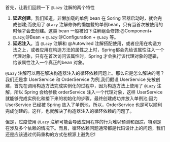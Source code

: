 首先，让我们回顾一下 `@Lazy` 注解的两个特性
1. **延迟创建**。我们知道，非懒加载的单例 bean 在 Soring 容器启动时，就会完成创建;而使用了 `@Lazy` 注解修饰的懒加载的单例bean，只有当首次被使用的时候才会去创建。这类 bean 一般被如下注解组合修饰:@Component+ `@Lazy`;@Bean + `@Lazy`:@Configuration + `@Lazy` 等。
2. **延迟注入**。当 `@Lazy` 注解和 @Autowired 注解搭配使用，或者应用在构造方法之上，或者应用在构造方法的属性之上时，Spring都会先给该属性注入一个代理对象，只有在首次访问该属性时，Spring 才会执行该代理对象的逻辑，给该属性注入一个真正的bean 对象。

`@Lazy` 注解可以用在解决构造器注入的循环依赖问题上。那么它是怎么解决的呢？
我们还是拿 UserService 和 OrderService 为例,我们假设 UserService 先被创建，首先在调用构造方法完成实例化的过程中，因为构造方法上使用了 `@Lazy` 注解，所以 Spring 会给参数 orderService 注入一个代理对象，这样 UserService 就能够完成实例化和接下来的初始化的步骤，最终创建成功并放入单例池;因为 UserService 已经被 Spring 放入了单例池，所以，OrderService 也是可以顺利完成创建的。这样，也就解决了构造器注入的循环依赖的问题了。

但是，过度使用 `@Lazy` 注解可能会导致应用程序的行为难以预测和跟踪，特别是在涉及多个依赖的情况下。而且，循环依赖问题通常都是代码设计上的问题，我们还是应该通过代码重构的方式在根源上避免它!